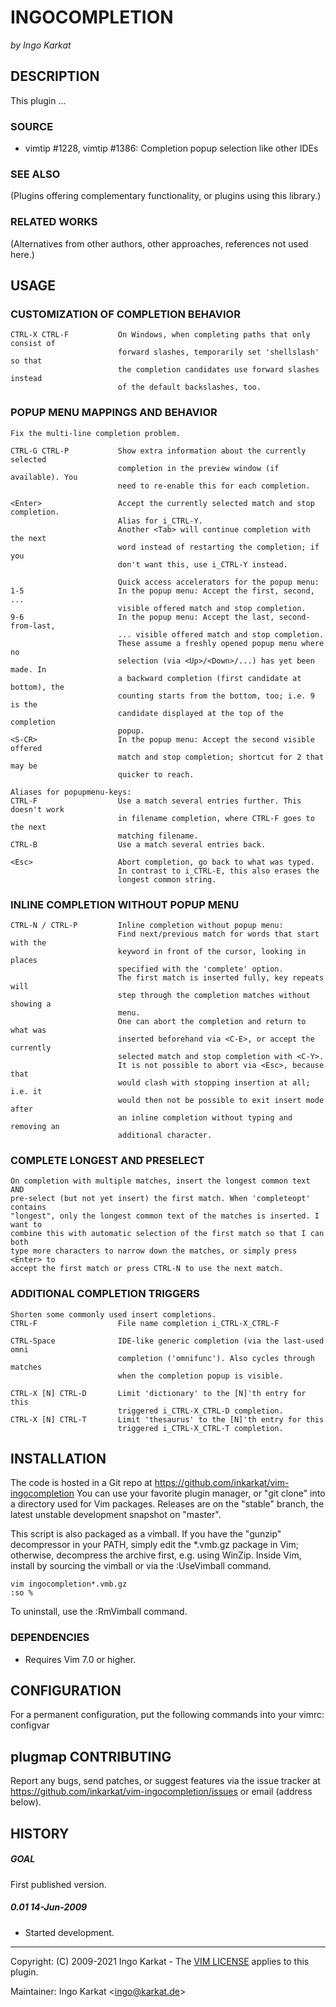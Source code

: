 INGOCOMPLETION
===============================================================================
_by Ingo Karkat_

DESCRIPTION
------------------------------------------------------------------------------

This plugin ...

### SOURCE

- vimtip #1228, vimtip #1386: Completion popup selection like other IDEs

### SEE ALSO
(Plugins offering complementary functionality, or plugins using this library.)

### RELATED WORKS
(Alternatives from other authors, other approaches, references not used here.)

USAGE
------------------------------------------------------------------------------

### CUSTOMIZATION OF COMPLETION BEHAVIOR

    CTRL-X CTRL-F           On Windows, when completing paths that only consist of
                            forward slashes, temporarily set 'shellslash' so that
                            the completion candidates use forward slashes instead
                            of the default backslashes, too.

### POPUP MENU MAPPINGS AND BEHAVIOR

    Fix the multi-line completion problem.

    CTRL-G CTRL-P           Show extra information about the currently selected
                            completion in the preview window (if available). You
                            need to re-enable this for each completion.

    <Enter>                 Accept the currently selected match and stop completion.
                            Alias for i_CTRL-Y.
                            Another <Tab> will continue completion with the next
                            word instead of restarting the completion; if you
                            don't want this, use i_CTRL-Y instead.

                            Quick access accelerators for the popup menu:
    1-5                     In the popup menu: Accept the first, second, ...
                            visible offered match and stop completion.
    9-6                     In the popup menu: Accept the last, second-from-last,
                            ... visible offered match and stop completion.
                            These assume a freshly opened popup menu where no
                            selection (via <Up>/<Down>/...) has yet been made. In
                            a backward completion (first candidate at bottom), the
                            counting starts from the bottom, too; i.e. 9 is the
                            candidate displayed at the top of the completion
                            popup.
    <S-CR>                  In the popup menu: Accept the second visible offered
                            match and stop completion; shortcut for 2 that may be
                            quicker to reach.

    Aliases for popupmenu-keys:
    CTRL-F                  Use a match several entries further. This doesn't work
                            in filename completion, where CTRL-F goes to the next
                            matching filename.
    CTRL-B                  Use a match several entries back.

    <Esc>                   Abort completion, go back to what was typed.
                            In contrast to i_CTRL-E, this also erases the
                            longest common string.

### INLINE COMPLETION WITHOUT POPUP MENU

    CTRL-N / CTRL-P         Inline completion without popup menu:
                            Find next/previous match for words that start with the
                            keyword in front of the cursor, looking in places
                            specified with the 'complete' option.
                            The first match is inserted fully, key repeats will
                            step through the completion matches without showing a
                            menu.
                            One can abort the completion and return to what was
                            inserted beforehand via <C-E>, or accept the currently
                            selected match and stop completion with <C-Y>.
                            It is not possible to abort via <Esc>, because that
                            would clash with stopping insertion at all; i.e. it
                            would then not be possible to exit insert mode after
                            an inline completion without typing and removing an
                            additional character.

### COMPLETE LONGEST AND PRESELECT

    On completion with multiple matches, insert the longest common text AND
    pre-select (but not yet insert) the first match. When 'completeopt' contains
    "longest", only the longest common text of the matches is inserted. I want to
    combine this with automatic selection of the first match so that I can both
    type more characters to narrow down the matches, or simply press <Enter> to
    accept the first match or press CTRL-N to use the next match.

### ADDITIONAL COMPLETION TRIGGERS

    Shorten some commonly used insert completions.
    CTRL-F                  File name completion i_CTRL-X_CTRL-F

    CTRL-Space              IDE-like generic completion (via the last-used omni
                            completion ('omnifunc'). Also cycles through matches
                            when the completion popup is visible.

    CTRL-X [N] CTRL-D       Limit 'dictionary' to the [N]'th entry for this
                            triggered i_CTRL-X_CTRL-D completion.
    CTRL-X [N] CTRL-T       Limit 'thesaurus' to the [N]'th entry for this
                            triggered i_CTRL-X_CTRL-T completion.

INSTALLATION
------------------------------------------------------------------------------

The code is hosted in a Git repo at https://github.com/inkarkat/vim-ingocompletion
You can use your favorite plugin manager, or "git clone" into a directory used
for Vim packages. Releases are on the "stable" branch, the latest unstable
development snapshot on "master".

This script is also packaged as a vimball. If you have the "gunzip"
decompressor in your PATH, simply edit the \*.vmb.gz package in Vim; otherwise,
decompress the archive first, e.g. using WinZip. Inside Vim, install by
sourcing the vimball or via the :UseVimball command.

    vim ingocompletion*.vmb.gz
    :so %

To uninstall, use the :RmVimball command.

### DEPENDENCIES

- Requires Vim 7.0 or higher.

CONFIGURATION
------------------------------------------------------------------------------

For a permanent configuration, put the following commands into your vimrc:
configvar

plugmap
CONTRIBUTING
------------------------------------------------------------------------------

Report any bugs, send patches, or suggest features via the issue tracker at
https://github.com/inkarkat/vim-ingocompletion/issues or email (address
below).

HISTORY
------------------------------------------------------------------------------

##### GOAL
First published version.

##### 0.01    14-Jun-2009
- Started development.

------------------------------------------------------------------------------
Copyright: (C) 2009-2021 Ingo Karkat -
The [VIM LICENSE](http://vimdoc.sourceforge.net/htmldoc/uganda.html#license) applies to this plugin.

Maintainer:     Ingo Karkat &lt;ingo@karkat.de&gt;

